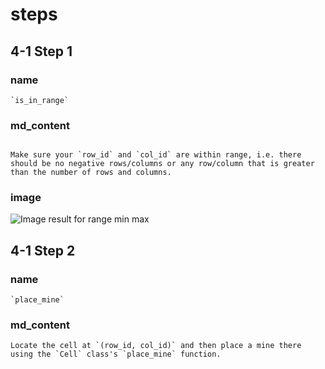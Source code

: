 # steps

## 4-1 Step 1
### name
```
`is_in_range`
```
### md_content
```

Make sure your `row_id` and `col_id` are within range, i.e. there should be no negative rows/columns or any row/column that is greater than the number of rows and columns.
```
### image
![Image result for range min max](https://miro.medium.com/max/2800/1*YGqJ07vnmji4hn9RzIbsmg.png)

## 4-1 Step 2
### name
```
`place_mine`
```
### md_content
```
Locate the cell at `(row_id, col_id)` and then place a mine there using the `Cell` class's `place_mine` function.
```



